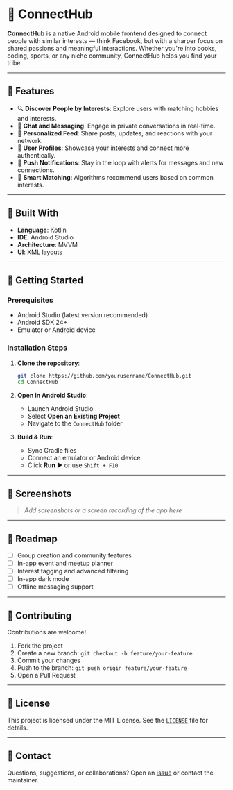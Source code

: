 # 📱 ConnectHub

**ConnectHub** is a native Android mobile frontend designed to connect people with similar interests — think Facebook, but with a sharper focus on shared passions and meaningful interactions. Whether you're into books, coding, sports, or any niche community, ConnectHub helps you find your tribe.

---

## 🌟 Features

- 🔍 **Discover People by Interests**: Explore users with matching hobbies and interests.
- 💬 **Chat and Messaging**: Engage in private conversations in real-time.
- 📰 **Personalized Feed**: Share posts, updates, and reactions with your network.
- 👤 **User Profiles**: Showcase your interests and connect more authentically.
- 📲 **Push Notifications**: Stay in the loop with alerts for messages and new connections.
- 🧠 **Smart Matching**: Algorithms recommend users based on common interests.

---

## 🧱 Built With

- **Language**: Kotlin
- **IDE**: Android Studio  
- **Architecture**: MVVM  
- **UI**: XML layouts  

---

## 🚀 Getting Started

### Prerequisites

- Android Studio (latest version recommended)
- Android SDK 24+
- Emulator or Android device

### Installation Steps

1. **Clone the repository**:
   ```bash
   git clone https://github.com/yourusername/ConnectHub.git
   cd ConnectHub
   ```
2. **Open in Android Studio**:
   - Launch Android Studio
   - Select **Open an Existing Project**
   - Navigate to the `ConnectHub` folder

3. **Build & Run**:
   - Sync Gradle files
   - Connect an emulator or Android device
   - Click **Run** ▶️ or use `Shift + F10`

---

## 📸 Screenshots

> _Add screenshots or a screen recording of the app here_

---

## 📌 Roadmap

- [ ] Group creation and community features  
- [ ] In-app event and meetup planner  
- [ ] Interest tagging and advanced filtering  
- [ ] In-app dark mode  
- [ ] Offline messaging support  

---

## 🤝 Contributing

Contributions are welcome!

1. Fork the project  
2. Create a new branch: `git checkout -b feature/your-feature`  
3. Commit your changes  
4. Push to the branch: `git push origin feature/your-feature`  
5. Open a Pull Request  

---

## 📄 License

This project is licensed under the MIT License. See the [`LICENSE`](LICENSE) file for details.

---

## 💬 Contact

Questions, suggestions, or collaborations? Open an [issue](https://github.com/yourusername/ConnectHub/issues) or contact the maintainer.
